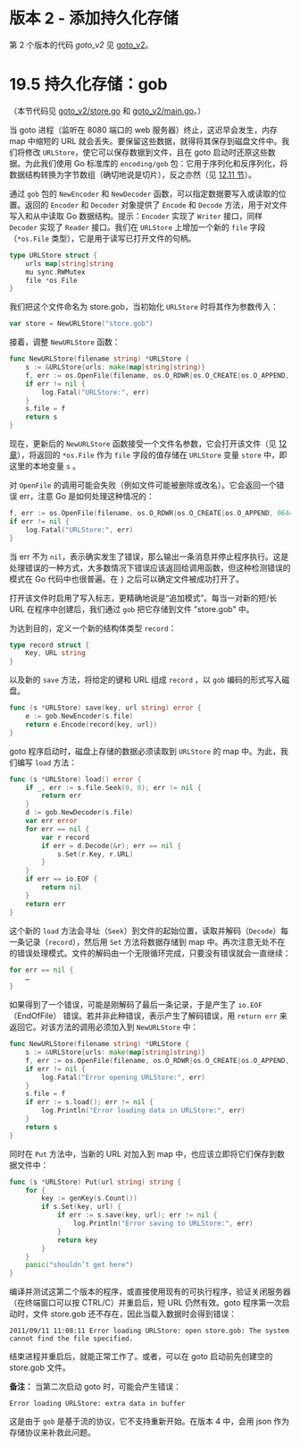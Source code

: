 # 版本 2 - 添加持久化存储

第 2 个版本的代码 *goto_v2* 见 [goto_v2](examples/chapter_19/goto_v2)。

# 19.5 持久化存储：gob

（本节代码见 [goto_v2/store.go](examples/chapter_19/goto_v2/store.go) 和 [goto_v2/main.go](examples/chapter_19/goto_v2/main.go)。）

当 goto 进程（监听在 8080 端口的 web 服务器）终止，这迟早会发生，内存 map 中缩短的 URL 就会丢失。要保留这些数据，就得将其保存到磁盘文件中。我们将修改 `URLStore`，使它可以保存数据到文件，且在 goto 启动时还原这些数据。为此我们使用 Go 标准库的 `encoding/gob` 包：它用于序列化和反序列化，将数据结构转换为字节数组（确切地说是切片），反之亦然（见 [12.11 节](12.11.md)）。

通过 `gob` 包的 `NewEncoder` 和 `NewDecoder` 函数，可以指定数据要写入或读取的位置。返回的 `Encoder` 和 `Decoder` 对象提供了 `Encode` 和 `Decode` 方法，用于对文件写入和从中读取 Go 数据结构。提示：`Encoder` 实现了 `Writer` 接口，同样 `Decoder` 实现了 `Reader` 接口。我们在 `URLStore` 上增加一个新的 `file` 字段（`*os.File` 类型），它是用于读写已打开文件的句柄。


```go
type URLStore struct {
	urls map[string]string
	mu sync.RWMutex
	file *os.File
}
```

我们把这个文件命名为 store.gob，当初始化 `URLStore` 时将其作为参数传入：
```go
var store = NewURLStore("store.gob")
```

接着，调整 `NewURLStore` 函数：
```go
func NewURLStore(filename string) *URLStore {
	s := &URLStore{urls: make(map[string]string)}
	f, err := os.OpenFile(filename, os.O_RDWR|os.O_CREATE|os.O_APPEND, 0644)
	if err != nil {
		log.Fatal("URLStore:", err)
	}
	s.file = f
	return s
}
```

现在，更新后的 `NewURLStore` 函数接受一个文件名参数，它会打开该文件（见 [12 章](12.0.md)），将返回的 `*os.File` 作为 `file` 字段的值存储在 `URLStore` 变量 `store` 中，即这里的本地变量 `s` 。

对 `OpenFile` 的调用可能会失败（例如文件可能被删除或改名）。它会返回一个错误 err，注意 Go 是如何处理这种情况的：
```go
f, err := os.OpenFile(filename, os.O_RDWR|os.O_CREATE|os.O_APPEND, 0644)
if err != nil {
	log.Fatal("URLStore:", err)
}
```

当 err 不为 `nil`，表示确实发生了错误，那么输出一条消息并停止程序执行。这是处理错误的一种方式，大多数情况下错误应该返回给调用函数，但这种检测错误的模式在 Go 代码中也很普遍。在 `}` 之后可以确定文件被成功打开了。

打开该文件时启用了写入标志，更精确地说是“追加模式”。每当一对新的短/长 URL 在程序中创建后，我们通过 `gob` 把它存储到文件 "store.gob" 中。

为达到目的，定义一个新的结构体类型 `record`：
```go
type record struct {
	Key, URL string
}
```

以及新的 `save` 方法，将给定的键和 URL 组成 `record` ，以 `gob` 编码的形式写入磁盘。
```go
func (s *URLStore) save(key, url string) error {
	e := gob.NewEncoder(s.file)
	return e.Encode(record{key, url})
}
```

goto 程序启动时，磁盘上存储的数据必须读取到 `URLStore` 的 map 中。为此，我们编写 `load` 方法：
```go
func (s *URLStore) load() error {
	if _, err := s.file.Seek(0, 0); err != nil {
		return err
	}
	d := gob.NewDecoder(s.file)
	var err error
	for err == nil {
		var r record
		if err = d.Decode(&r); err == nil {
			s.Set(r.Key, r.URL)
		}
	}
	if err == io.EOF {
		return nil
	}
	return err
}
```

这个新的 `load` 方法会寻址（`Seek`）到文件的起始位置，读取并解码（`Decode`）每一条记录（`record`），然后用 `Set` 方法将数据存储到 map 中。再次注意无处不在的错误处理模式。文件的解码由一个无限循环完成，只要没有错误就会一直继续：
```go
for err == nil {
	…
}
```

如果得到了一个错误，可能是刚解码了最后一条记录，于是产生了 `io.EOF`（EndOfFile） 错误。若并非此种错误，表示产生了解码错误，用 `return err` 来返回它。对该方法的调用必须加入到 `NewURLStore` 中：
```go
func NewURLStore(filename string) *URLStore {
	s := &URLStore{urls: make(map[string]string)}
	f, err := os.OpenFile(filename, os.O_RDWR|os.O_CREATE|os.O_APPEND, 0644)
	if err != nil {
		log.Fatal("Error opening URLStore:", err)
	}
	s.file = f
	if err := s.load(); err != nil {
		log.Println("Error loading data in URLStore:", err)
	}
	return s
}
```

同时在 `Put` 方法中，当新的 URL 对加入到 map 中，也应该立即将它们保存到数据文件中：
```go
func (s *URLStore) Put(url string) string {
	for {
		key := genKey(s.Count())
		if s.Set(key, url) {
			if err := s.save(key, url); err != nil {
				log.Println("Error saving to URLStore:", err)
			}
			return key
		}
	}
	panic("shouldn’t get here")
}
```

编译并测试这第二个版本的程序，或直接使用现有的可执行程序，验证关闭服务器（在终端窗口可以按 CTRL/C）并重启后，短 URL 仍然有效。goto 程序第一次启动时，文件 store.gob 还不存在，因此当载入数据时会得到错误：

	2011/09/11 11:08:11 Error loading URLStore: open store.gob: The system cannot find the file specified.


结束进程并重启后，就能正常工作了。或者，可以在 goto 启动前先创建空的 store.gob 文件。

**备注：** 当第二次启动 goto 时，可能会产生错误：

	Error loading URLStore: extra data in buffer

这是由于 `gob` 是基于流的协议，它不支持重新开始。在版本 4 中，会用 json 作为存储协议来补救此问题。

